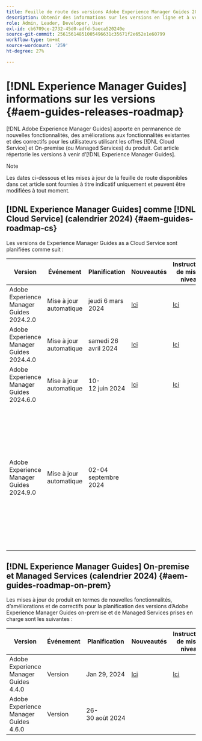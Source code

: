 ```yaml
---
title: Feuille de route des versions Adobe Experience Manager Guides 2024
description: Obtenir des informations sur les versions en ligne et à venir d’Adobe Experience Manager Guides on-premise et Adobe Experience Manager Guides as a Cloud Service
role: Admin, Leader, Developer, User
exl-id: cb6709ce-2732-45d0-adfd-5aeca520240e
source-git-commit: 25615614851005496631c35671f2e652e1e60799
workflow-type: tm+mt
source-wordcount: '259'
ht-degree: 27%

---
```


# [!DNL Experience Manager Guides] informations sur les versions {#aem-guides-releases-roadmap}

[!DNL Adobe Experience Manager Guides] apporte en permanence de nouvelles fonctionnalités, des améliorations aux fonctionnalités existantes et des correctifs pour les utilisateurs utilisant les offres [!DNL Cloud Service] et On-premise (ou Managed Services) du produit. Cet article répertorie les versions à venir d’[!DNL Experience Manager Guides].

>[!NOTE]
>
>Les dates ci-dessous et les mises à jour de la feuille de route disponibles dans cet article sont fournies à titre indicatif uniquement et peuvent être modifiées à tout moment.

## [!DNL Experience Manager Guides] comme [!DNL Cloud Service] (calendrier 2024) {#aem-guides-roadmap-cs}

Les versions de Experience Manager Guides as a Cloud Service sont planifiées comme suit :

| Version | Événement | Planification | Nouveautés | Instructions de mise à niveau | Problèmes résolus | Statut |
|---|---|---|---|---|---|---|
| Adobe Experience Manager Guides 2024.2.0 | Mise à jour automatique | jeudi 6 mars 2024 | [Ici](whats-new-2024-2-0.md) | [Ici](upgrade-instructions-2024-2-0.md) | [Ici](fixed-issues-2024-2-0.md) | Mise à jour |
| Adobe Experience Manager Guides 2024.4.0 | Mise à jour automatique | samedi 26 avril 2024 | [Ici](whats-new-2024-04-0.md) | [Ici](upgrade-instructions-2024-04-0.md) | [Ici](fixed-issues-2024-04-0.md) | Mise à jour |
| Adobe Experience Manager Guides 2024.6.0 | Mise à jour automatique | 10-12 juin 2024 | [Ici](whats-new-2024-06-0.md) | [Ici](upgrade-instructions-2024-06-0.md) | [Ici](fixed-issues-2024-06-0.md) | Mise à jour |
| Adobe Experience Manager Guides 2024.9.0 | Mise à jour automatique | 02-04 septembre 2024 |  |  |  | Pour garantir la meilleure expérience, nous allons passer à la prochaine version après avoir identifié une opportunité d’amélioration importante. Nous partagerons sous peu la date de publication mise à jour avec vous. |

## [!DNL Experience Manager Guides] On-premise et Managed Services (calendrier 2024) {#aem-guides-roadmap-on-prem}

Les mises à jour de produit en termes de nouvelles fonctionnalités, d’améliorations et de correctifs pour la planification des versions d’Adobe Experience Manager Guides on-premise et de Managed Services prises en charge sont les suivantes :

| Version | Événement | Planification | Nouveautés | Instructions de mise à niveau | Statut |
|---|---|---|---|---|---|
| Adobe Experience Manager Guides 4.4.0 | Version | Jan 29, 2024 | [Ici](whats-new-4-4.md) | [Ici](upgrade-instructions-4-4.md) | Publié |
| Adobe Experience Manager Guides 4.6.0 | Version | 26-30 août 2024 |  |  | Target |
